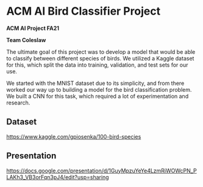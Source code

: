 # ACM AI Bird Classifier Project

**ACM AI Project FA21**

**Team Coleslaw**

The ultimate goal of this project was to develop a model that would be able to classify between different species of birds. We utilized a Kaggle dataset for this, which split the data into training, validation, and test sets for our use.

We started with the MNIST dataset due to its simplicity, and from there worked our way up to building a model for the bird classification problem. We built a CNN for this task, which required a lot of experimentation and research.

## Dataset
https://www.kaggle.com/gpiosenka/100-bird-species

## Presentation
https://docs.google.com/presentation/d/1GuyMpzuYeYe4LzmRiWOWcPN_PLAKh3_VB3orFqn3pJ4/edit?usp=sharing
